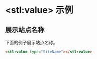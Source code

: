 # &lt;stl:value&gt; 示例

## 展示站点名称

下面的例子展示站点名称。

```html
<stl:value type="SiteName"></stl:value>
```
